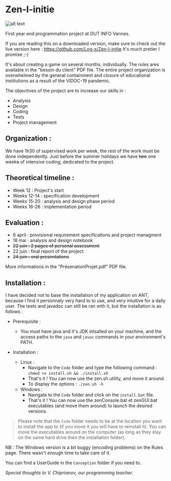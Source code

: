 # Zen-l-initie

![alt text](https://github.com/Log-s/Zen-l-initie/blob/master/Resources/logoZen.png)

First year end programmation project at DUT INFO Vannes.


If you are reading this on a downloaded version, make sure to check out the live version here :
https://github.com/Log-s/Zen-l-initie It's much pretier I promise ;-)


It's about creating a game on several months, individually. The rules ares available in the "besoin du client" PDF file. The entire project organization is overwhelmed by the general containment and closure of educational institutions as a result of the VIDOC-19 pandemic.


The objectives of the project are to increase our skills in :
* Analysis
* Design
* Coding
* Tests
* Project management

    
Organization :
-
We have 1h30 of supervised work per week, the rest of the work must be done independently.
Just before the summer holidays we have ~~two~~ one week~~s~~ of intensive coding, dedicated to the project.


Theoretical timeline :
-
* Week 12 : Project's start
* Weeks 12-14 : specification development
* Weeks 15-20 : analysis and design phase period
* Weeks 16-26 : implementation period   


Evaluation :
-
* 6 april : provisional requirement specifications and project managment
* 18 mai : analysis and design notebook
* ~~22 juin : 2 pages of personal assessment~~
* 22 juin : final report of the project
* ~~24 juin : oral presentations~~


More informations in the "PrésenationProjet.pdf" PDF file.


Installation :
-
I have decided not to base the installation of my application on ANT, because I find it personnaly very hard to to use, and very intuitive for a daily user. The tests and javadoc can still be ran with it, but the installation is as follows :


* Prerequisite :
	* You must have java and it's JDK intsalled on your machine, and the access paths to the ```java``` and ```javac``` commands in your environment's PATH.

* Installation :
	* Linux :
		* Navigate to the ```Code``` folder and type the following command : ```chmod +x install.sh && ./install.sh```
		* That's it ! You can now use the zen.sh utility, and move it around.
		* To display the options : ```./zen.sh -h```
	* Windows :
		* Navigate to the ```Code``` folder and click on the ```install.bat``` file.
		* That's it !  You can now use the zenConsole.bat et zenGUI.bat executables (and move them around) to launch the desired versions.

> Please note that the ```Code``` folder needs to be at the location you want to install the app to (if you move it you will have to reinstall it). You can move the executables around on the computer (as long as they stay on the same hard drive then the installation folder).

NB : The Windows version is a bit buggy (encoding problems) on the Rules page. There wasn't enough time to take care of it.


You can find a UserGuide in the ```Conception``` folder if you need to.

*Special thoughts to V. Chiprianov, our programming teacher.*
